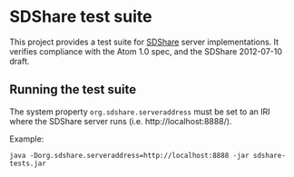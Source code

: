 SDShare test suite
==================

This project provides a test suite for
[SDShare](http://www.sdshare.org) server implementations. It verifies
compliance with the Atom 1.0 spec, and the SDShare 2012-07-10 draft.

Running the test suite
----------------------

The system property `org.sdshare.serveraddress` must 
be set to an IRI where the SDShare server runs (i.e. http://localhost:8888/).

Example:

    java -Dorg.sdshare.serveraddress=http://localhost:8888 -jar sdshare-tests.jar

